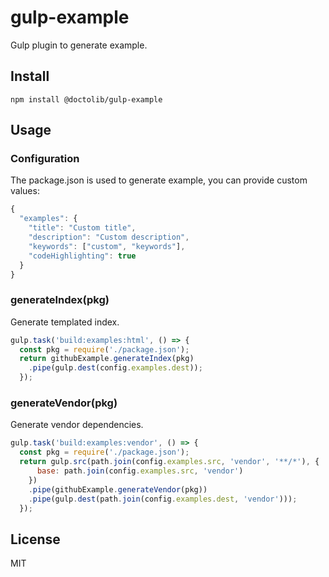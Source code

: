 # gulp-example

Gulp plugin to generate example.

## Install

```
npm install @doctolib/gulp-example
```

## Usage

### Configuration

The package.json is used to generate example, you can provide custom values:

```js
{
  "examples": {
    "title": "Custom title",
    "description": "Custom description",
    "keywords": ["custom", "keywords"],
    "codeHighlighting": true
  }
}
```

### generateIndex(pkg)

Generate templated index.

```js
gulp.task('build:examples:html', () => {
  const pkg = require('./package.json');
  return githubExample.generateIndex(pkg)
    .pipe(gulp.dest(config.examples.dest));
  });
```

### generateVendor(pkg)

Generate vendor dependencies.

```js
gulp.task('build:examples:vendor', () => {
  const pkg = require('./package.json');
  return gulp.src(path.join(config.examples.src, 'vendor', '**/*'), {
      base: path.join(config.examples.src, 'vendor')
    })
    .pipe(githubExample.generateVendor(pkg))
    .pipe(gulp.dest(path.join(config.examples.dest, 'vendor')));
  });
```

## License

MIT
